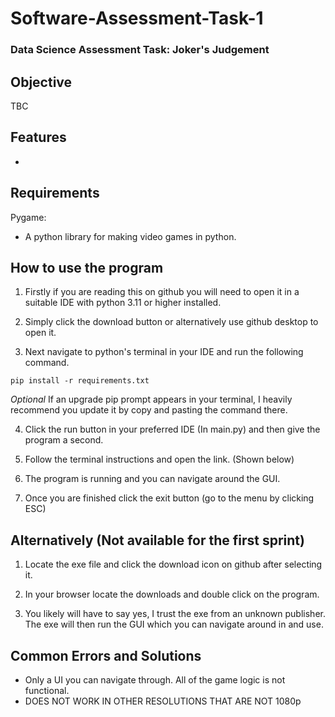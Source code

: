 # Software-Assessment-Task-1
### Data Science Assessment Task: Joker's Judgement
## Objective
TBC


## Features
- 


## Requirements
Pygame:
- A python library for making video games in python.

## How to use the program
1. Firstly if you are reading this on github you will need to open it in a suitable IDE with python 3.11 or higher installed.
2. Simply click the download button or alternatively use github desktop to open it.

3. Next navigate to python's terminal in your IDE and run the following command.
```
pip install -r requirements.txt
```
*Optional* If an upgrade pip prompt appears in your terminal, I heavily recommend you update it by copy and pasting the command there.

4. Click the run button in your preferred IDE (In main.py) and then give the program a second.

5. Follow the terminal instructions and open the link. (Shown below)

6. The program is running and you can navigate around the GUI. 

7. Once you are finished click the exit button (go to the menu by clicking ESC)

## Alternatively (Not available for the first sprint)

1. Locate the exe file and click the download icon on github after selecting it.

2. In your browser locate the downloads and double click on the program. 

3. You likely will have to say yes, I trust the exe from an unknown publisher. The exe will then run the GUI which you can navigate around in and use.

## Common Errors and Solutions
- Only a UI you can navigate through. All of the game logic is not functional.
- DOES NOT WORK IN OTHER RESOLUTIONS THAT ARE NOT 1080p
